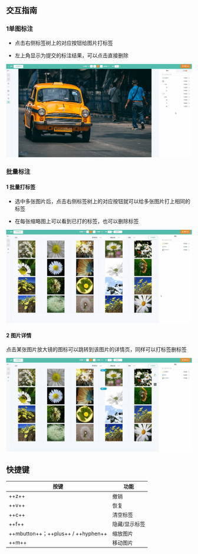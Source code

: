 ## 交互指南

### 1单图标注

- 点击右侧标签树上的对应按钮给图片打标签

- 左上角显示为提交的标注结果，可以点击直接删除

![img](../assets/images/90lhmk.gif)

### 批量标注

#### 1 批量打标签

- 选中多张图片后，点击右侧标签树上的对应按钮就可以给多张图片打上相同的标签

- 在每张缩略图上可以看到已打的标签，也可以删除标签

![批量打标签](../assets/images/yne8u4.gif)

#### 2 图片详情

点击某张图片放大镜的图标可以跳转到该图片的详情页，同样可以打标签删标签

![img](../assets/images/r9vu93.gif)

## 快捷键

| 按键                               | 功能          |
| ---------------------------------- | ------------- |
| ++z++                              | 撤销          |
| ++v++                              | 恢复          |
| ++c++                              | 清空标签      |
| ++f++                              | 隐藏/显示标签 |
| ++mbutton++；++plus++ / ++hyphen++ | 缩放图片      |
| ++m++                              | 移动图片      |